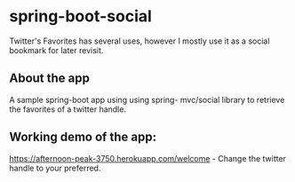# spring-boot-social
Twitter's Favorites has several uses, however I mostly use it as a social bookmark for later revisit. 

## About the app
A sample spring-boot app using using spring- mvc/social library to retrieve the favorites of a twitter handle. 

## Working demo of the app:
https://afternoon-peak-3750.herokuapp.com/welcome - Change the twitter handle to your preferred. 

